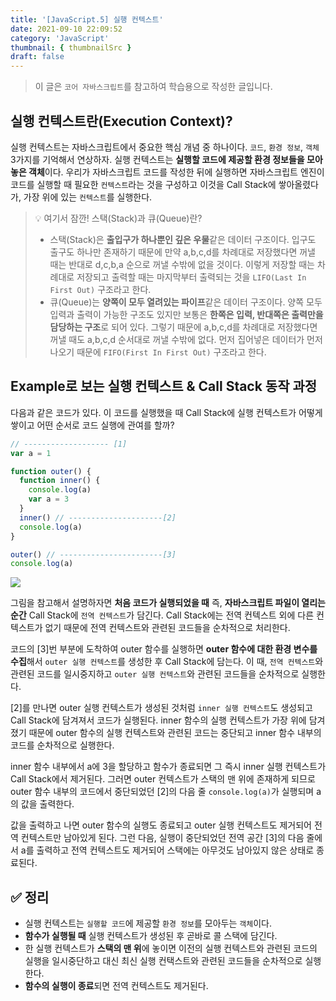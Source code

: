 ```yaml
---
title: '[JavaScript.5] 실행 컨텍스트'
date: 2021-09-10 22:09:52
category: 'JavaScript'
thumbnail: { thumbnailSrc }
draft: false
---
```


> 이 글은 `코어 자바스크립트`를 참고하여 학습용으로 작성한 글입니다.

## 실행 컨텍스트란(Execution Context)?

실행 컨텍스트는 자바스크립트에서 중요한 핵심 개념 중 하나이다.
`코드`, `환경 정보`, `객체` 3가지를 기억해서 연상하자. 실행 컨텍스트는 **실행할 코드에 제공할 환경 정보들을 모아놓은 객체**이다.
우리가 자바스크립트 코드를 작성한 뒤에 실행하면 자바스크립트 엔진이 코드를 실행할 때 필요한 `컨텍스트`라는 것을 구성하고 이것을 Call Stack에 쌓아올렸다가, 가장 위에 있는 `컨텍스트`를 실행한다.

> 💡 여기서 잠깐! 스택(Stack)과 큐(Queue)란?
>
> - 스택(Stack)은 **출입구가 하나뿐인 깊은 우물**같은 데이터 구조이다. 입구도 출구도 하나만 존재하기 때문에 만약 a,b,c,d를 차례대로 저장했다면 꺼낼 때는 반대로 d,c,b,a 순으로 꺼낼 수밖에 없을 것이다. 이렇게 저장할 때는 차례대로 저장되고 출력할 때는 마지막부터 출력되는 것을 `LIFO(Last In First Out)` 구조라고 한다.
> - 큐(Queue)는 **양쪽이 모두 열려있는 파이프**같은 데이터 구조이다. 양쪽 모두 입력과 출력이 가능한 구조도 있지만 보통은 **한쪽은 입력, 반대쪽은 출력만을 담당하는 구조**로 되어 있다. 그렇기 때문에 a,b,c,d를 차례대로 저장했다면 꺼낼 때도 a,b,c,d 순서대로 꺼낼 수밖에 없다. 먼저 집어넣은 데이터가 먼저 나오기 때문에 `FIFO(First In First Out)` 구조라고 한다.

## Example로 보는 실행 컨텍스트 & Call Stack 동작 과정

다음과 같은 코드가 있다. 이 코드를 실행했을 때 Call Stack에 실행 컨텍스트가 어떻게 쌓이고 어떤 순서로 코드 실행에 관여를 할까?

```javascript
// ------------------- [1]
var a = 1

function outer() {
  function inner() {
    console.log(a)
    var a = 3
  }
  inner() // ---------------------[2]
  console.log(a)
}

outer() // -----------------------[3]
console.log(a)
```

![](https://images.velog.io/images/silviaoh/post/bc9f6dcc-cdf3-4446-b94e-5147f244827e/123502647-ea50eb00-d688-11eb-93e7-27bc3e2f8892.png)

그림을 참고해서 설명하자면 **처음 코드가 실행되었을 때** 즉, **자바스크립트 파일이 열리는 순간** Call Stack에 `전역 컨텍스트`가 담긴다. Call Stack에는 전역 컨텍스트 외에 다른 컨텍스트가 없기 때문에 전역 컨텍스트와 관련된 코드들을 순차적으로 처리한다.

코드의 [3]번 부분에 도착하여 outer 함수를 실행하면 **outer 함수에 대한 환경 변수를 수집**해서 `outer 실행 컨텍스트`를 생성한 후 Call Stack에 담는다. 이 때, `전역 컨텍스트`와 관련된 코드를 일시중지하고 `outer 실행 컨텍스트`와 관련된 코드들을 순차적으로 실행한다.

[2]를 만나면 outer 실행 컨텍스트가 생성된 것처럼 `inner 실행 컨텍스트`도 생성되고 Call Stack에 담겨져서 코드가 실행된다. inner 함수의 실행 컨텍스트가 가장 위에 담겨졌기 때문에 outer 함수의 실행 컨텍스트와 관련된 코드는 중단되고 inner 함수 내부의 코드를 순차적으로 실행한다.

inner 함수 내부에서 a에 3을 할당하고 함수가 종료되면 그 즉시 inner 실행 컨텍스트가 Call Stack에서 제거된다. 그러면 outer 컨텍스트가 스택의 맨 위에 존재하게 되므로 outer 함수 내부의 코드에서 중단되었던 [2]의 다음 줄 `console.log(a)`가 실행되며 a의 값을 출력한다.

값을 출력하고 나면 outer 함수의 실행도 종료되고 outer 실행 컨텍스트도 제거되어 전역 컨텍스트만 남아있게 된다. 그런 다음, 실행이 중단되었던 전역 공간 [3]의 다음 줄에서 a를 출력하고 전역 컨텍스트도 제거되어 스택에는 아무것도 남아있지 않은 상태로 종료된다.

## ✅ 정리

- 실행 컨텍스트는 `실행할 코드`에 제공할 `환경 정보`를 모아두는 `객체`이다.
- **함수가 실행될 때** 실행 컨텍스트가 생성된 후 곧바로 콜 스택에 담긴다.
- 한 실행 컨텍스트가 **스택의 맨 위**에 놓이면 이전의 실행 컨텍스트와 관련된 코드의 실행을 일시중단하고 대신 최신 실행 컨택스트와 관련된 코드들을 순차적으로 실행한다.
- **함수의 실행이 종료**되면 전역 컨텍스트도 제거된다.
